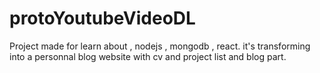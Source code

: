 # protoYoutubeVideoDL
Project made for learn about , nodejs , mongodb , react.
it's transforming into a personnal blog website with cv and project list and blog part.